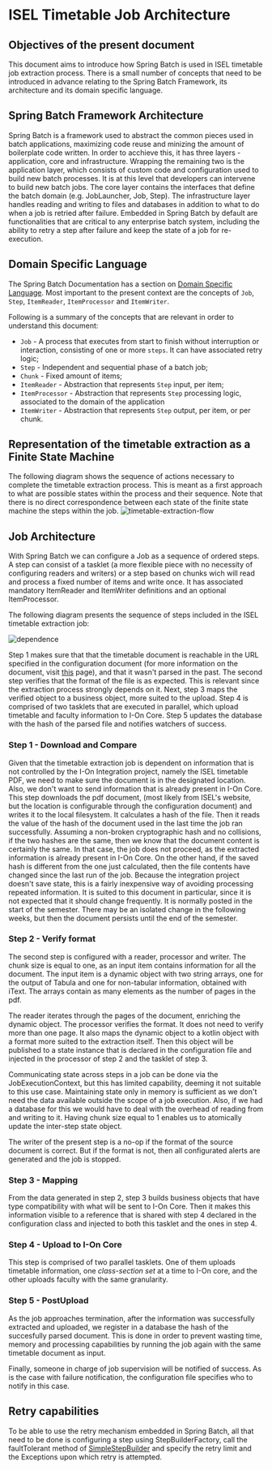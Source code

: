# ISEL Timetable Job Architecture

## Objectives of the present document

This document aims to introduce how Spring Batch is used in ISEL timetable job extraction process.
There is a small number of concepts that need to be introduced in advance relating to the Spring Batch Framework, its architecture and its domain specific language.

## Spring Batch Framework Architecture

Spring Batch is a framework used to abstract the common pieces used in batch applications, maximizing code reuse and minizing the amount of boilerplate code written.
In order to acchieve this, it has three layers - application, core and infrastructure. Wrapping the remaining two is the application layer, which consists of custom code and configuration used to build new batch processes. It is at this level that developers can intervene to build new batch jobs.
The core layer contains the interfaces that define the batch domain (e.g. JobLauncher, Job, Step). The infrastructure layer handles reading and writing to files and databases in addition to what to do when a job is retried after failure.
Embedded in Spring Batch by default are functionalities that are critical to any enterprise batch system, including the ability to retry a step after failure and keep the state of a job for re-execution.

## Domain Specific Language

The Spring Batch Documentation has a section on [Domain Specific Language](https://docs.spring.io/spring-batch/docs/current-SNAPSHOT/reference/html/domain.html). Most important to the present context are the concepts of `Job`, `Step`, `ItemReader`, `ItemProcessor` and `ItemWriter`.

Following is a summary of the concepts that are relevant in order to understand this document:

* `Job` - A process that executes from start to finish without interruption or interaction, consisting of one or more `steps`. It can have associated retry logic;
* `Step` - Independent and sequential phase of a batch job;
* `Chunk` - Fixed amount of items;
* `ItemReader` - Abstraction that represents `Step` input, per item;
* `ItemProcessor` - Abstraction that represents `Step` processing logic, associated to the domain of the application
* `ItemWriter` - Abstraction that represents `Step` output, per item, or per chunk.


## Representation of the timetable extraction as a Finite State Machine
The following diagram shows the sequence of actions necessary to complete the timetable extraction process. This is meant as a first approach to what are possible states within the process and their sequence. Note that there is no direct correspondence between each state of the finite state machine the steps within the job.
![timetable-extraction-flow](isel-timetable-extraction-flow.png)

## Job Architecture
With Spring Batch we can configure a Job as a sequence of ordered steps. A step can consist of a tasklet (a more flexible piece with no necessity of configuring readers and writers) or a step based on chunks wich will read and process a fixed number of items and write once. It has associated mandatory ItemReader and ItemWriter definitions and an optional ItemProcessor.

The following diagram presents the sequence of steps included in the ISEL timetable extraction job:

![dependence](isel-timetable-extraction-architecture.png)

Step 1 makes sure that that the timetable document is reachable in the URL specified in the configuration document (for more information on the document, visit [this]() page), and that it wasn't parsed in the past. The second step verifies that the format of the file is as expected. This is relevant since the extraction process strongly depends on it. Next, step 3 maps the verified object to a business object, more suited to the upload. Step 4 is comprised of two tasklets that are executed in parallel, which upload timetable and faculty information to I-On Core. Step 5 updates the database with the hash of the parsed file and notifies watchers of success.

### Step 1 - Download and Compare
Given that the timetable extraction job is dependent on information that is not controlled by the I-On Integration project, namely the ISEL timetable PDF, we need to make sure the document is in the designated location. Also, we don't want to send information that is already present in I-On Core. This step downloads the pdf document, (most likely from ISEL's website, but the location is configurable through the configuration document) and writes it to the local filesystem. It calculates a hash of the file. Then it reads the value of the hash of the document used in the last time the job ran successfully. Assuming a non-broken cryptographic hash and no collisions, if the two hashes are the same, then we know that the document content is certainly the same. In that case, the job does not proceed, as the extracted information is already present in I-On Core. On the other hand, if the saved hash is different from the one just calculated, then the file contents have changed since the last run of the job. Because the integration project doesn't save state, this is a fairly inexpensive way of avoiding processing repeated information. It is suited to this document in particular, since it is not expected that it should change frequently. It is normally posted in the start of the semester. There may be an isolated change in the following weeks, but then the document persists until the end of the semester.

### Step 2 - Verify format
The second step is configured with a reader, processor and writer. The chunk size is equal to one, as an input item contains information for all the document.
The input item is a dynamic object with two string arrays, one for the output of Tabula and one for non-tabular information, obtained with iText. The arrays contain as many elements as the number of pages in the pdf.

The reader iterates through the pages of the document, enriching the dynamic object. The processor verifies the format. It does not need to verify more than one page. It also maps the dynamic object to a kotlin object with a format more suited to the extraction itself. Then this object will be published to a state instance that is declared in the configuration file and injected in the processor of step 2 and the tasklet of step 3.

Communicating state across steps in a job can be done via the JobExecutionContext, but this has limited capability, deeming it not suitable to this use case.
Maintaining state only in memory is sufficient as we don't need the data available outside the scope of a job execution. Also, if we had a database for this we would have to deal with the overhead of reading from and writing to it. Having chunk size equal to 1 enables us to atomically update the inter-step state object.

The writer of the present step is a no-op if the format of the source document is correct. But if the format is not, then all configurated alerts are generated and the job is stopped.

### Step 3 - Mapping
From the data generated in step 2, step 3 builds business objects that have type compatibility with what will be sent to I-On Core. Then it makes this information visible to a reference that is shared with step 4 declared in the configuration class and injected to both this tasklet and the ones in step 4.

### Step 4 - Upload to I-On Core
This step is comprised of two parallel tasklets. One of them uploads timetable information, one *class-section set* at a time to I-On core, and the other uploads faculty with the same granularity.

### Step 5 - PostUpload
As the job approaches termination, after the information was successfully extracted and uploaded, we register in a database the hash of the succesfully parsed document. This is done in order to prevent wasting time, memory and processing capabilities by running the job again with the same timetable document as input.

Finally, someone in charge of job supervision will be notified of success. As is the case with failure notification, the configuration file specifies who to notify in this case.

## Retry capabilities
To be able to use the retry mechanism embedded in Spring Batch, all that need to be done is configuring a step using StepBuilderFactory, call the faultTolerant method of [SimpleStepBuilder](https://docs.spring.io/spring-batch/docs/current/api/org/springframework/batch/core/step/builder/SimpleStepBuilder.html) and specify the retry limit and the Exceptions upon which retry is attempted.
